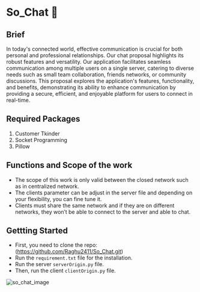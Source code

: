 # So_Chat :speech_balloon: 

## Brief
In today's connected world, effective communication is crucial for both personal and professional relationships. Our chat proposal highlights its robust features and versatility. Our application facilitates seamless communication among multiple users on a single server, catering to diverse needs such as small team collaboration, friends networks, or community discussions. This proposal explores the application's features, functionality, and benefits, demonstrating its ability to enhance communication by providing a secure, efficient, and enjoyable platform for users to connect in real-time.

## Required Packages

1. Customer Tkinder
2. Socket Programming
3. Pillow

## Functions and Scope of the work

- The scope of this work is only valid between the closed network such as in centralized network.
- The clients parameter can be adjust in the server file and depending on your flexibility, you can fine tune it.
- Clients must share the same network and if they are on different networks, they won’t be able to connect to the server and able to chat.

## Gettting Started

- First, you need to clone the repo: (https://github.com/Raghu2411/So_Chat.git)
- Run the `requirement.txt` file for the installation.
- Run the server `serverOrigin.py` file.
- Then, run the client `clientOrigin.py` file.

![so_chat_image](https://github.com/Raghu2411/So_Chat/assets/40447264/a47c8035-40c2-473d-ac38-7347478b3447)
